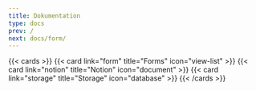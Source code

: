 ```yaml
---
title: Dokumentation
type: docs
prev: /
next: docs/form/
---
```


{{< cards >}}
{{< card link="form" title="Forms" icon="view-list" >}}
{{< card link="notion" title="Notion" icon="document" >}}
{{< card link="storage" title="Storage" icon="database" >}}
{{< /cards >}}

